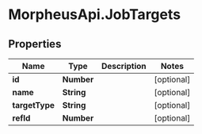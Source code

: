 # MorpheusApi.JobTargets

## Properties

Name | Type | Description | Notes
------------ | ------------- | ------------- | -------------
**id** | **Number** |  | [optional] 
**name** | **String** |  | [optional] 
**targetType** | **String** |  | [optional] 
**refId** | **Number** |  | [optional] 


